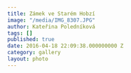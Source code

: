 ```yaml
---
title: Zámek ve Starém Hobzí
image: "/media/IMG_8307.JPG"
author: Kateřina Poledníková
tags: []
published: true
date: 2016-04-18 22:09:38.000000000 Z
category: gallery
layout: photo
---
```

